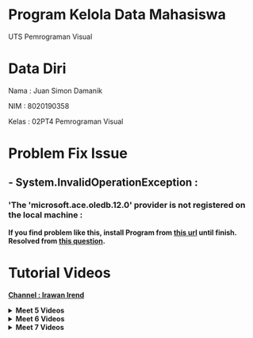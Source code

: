 # Program Kelola Data Mahasiswa
UTS Pemrograman Visual

# Data Diri
Nama : Juan Simon Damanik

NIM : 8020190358

Kelas : 02PT4 Pemrograman Visual

# Problem Fix Issue

## - System.InvalidOperationException : 
### 'The 'microsoft.ace.oledb.12.0' provider is not registered on the local machine :

**If you find problem like this, install Program from [this url](https://www.microsoft.com/en-us/download/confirmation.aspx?id=13255) until finish. Resolved from [this question](https://stackoverflow.com/questions/6649363/microsoft-ace-oledb-12-0-provider-is-not-registered-on-the-local-machine).** 

# Tutorial Videos
<b><a href="https://www.youtube.com/channel/UCgobnmdXmbPy4cgqcBcoP2A">Channel : Irawan Irend</a></b>

<details>
    <summary><b>Meet 5 Videos</b></summary>
  <b><a href="https://www.youtube.com/watch?v=L2JrM0tcjO0">Meet 5 Videos Part 1</a></b>
  <br>
  <b><a href="https://www.youtube.com/watch?v=hyeKSf509IY">Meet 5 Videos Part 2</a></b>
  <br>
  <b><a href="https://www.youtube.com/watch?v=4367TKboRyc">Meet 5 Videos Part 3</a></b>
</details>
<details>
    <summary><b>Meet 6 Videos</b></summary>
  <b><a href="https://www.youtube.com/watch?v=TUp6Hehd_Lk">Meet 6 Videos Part 1</a></b>
  <br>
  <b><a href="https://www.youtube.com/watch?v=gyHrZ8Tj0xw">Meet 6 Videos Part 2</a></b>
  <br>
  <b><a href="https://www.youtube.com/watch?v=WtW2OIkXnmI">Meet 6 Videos Part 3</a></b>
</details>
<details>
    <summary><b>Meet 7 Videos</b></summary>
  <b><a href="https://www.youtube.com/watch?v=rE5Qz8K3v2I">Meet 7 Videos Part 1</a></b>
  <br>
  <b><a href="https://www.youtube.com/watch?v=jE6xFHsr71E">Meet 7 Videos Part 2</a></b>
  <br>
  <b><a href="https://www.youtube.com/watch?v=U_cR5nO37XQ">Meet 7 Videos Part 3</a></b>
</details>